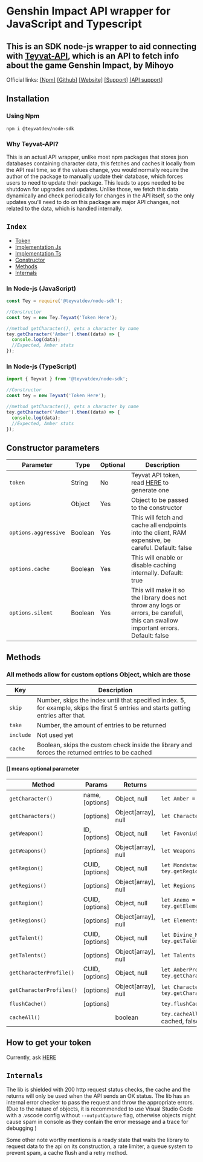 # Genshin Impact API wrapper for JavaScript and Typescript

## This is an SDK node-js wrapper to aid connecting with [Teyvat-API](https://github.com/teyvat-dev), which is an API to fetch info about the game Genshin Impact, by Mihoyo

Official links: [[Npm]](https://www.npmjs.com/package/@teyvatdev/node-sdk) [[Github]](https://github.com/erwin1234777/teyvatdev-node-sdk) [[Website]](https://teyvat.dev/) [[Support]](https://discord.gg/6QEExsN) [[API support]](https://discord.gg/Pb8aQqx7kr)

## Installation

### Using Npm

```npm
npm i @teyvatdev/node-sdk
```

### Why Teyvat-API?

 This is an actual API wrapper, unlike most npm packages that stores json databases containing character data, this fetches and caches it locally from the API real time, so if the values change, you would normally require the author of the package to manually update their database, which forces users to need to update their package. This leads to apps needed to be shutdown for upgrades and updates. Unlike those, we fetch this data dynamically and check periodically for changes in the API itself, so the only updates you'll need to do on this package are major API changes, not related to the data, which is handled internally.

## ``Index``

- [Token](#how-to-get-your-token)
- [Implementation Js](#in-node-js-javascript)
- [Implementation Ts](#in-node-js-typescript)
- [Constructor](#constructor-parameters)
- [Methods](#methods)
- [Internals](#internals)

### In Node-js (JavaScript)

```ts
const Tey = require('@teyvatdev/node-sdk');

//Constructor
const tey = new Tey.Teyvat('Token Here');

//method getCharacter(), gets a character by name
tey.getCharacter('Amber').then((data) => {
  console.log(data);
  //Expected, Amber stats
});
```

### In Node-js (TypeScript)

```js
import { Teyvat } from '@teyvatdev/node-sdk';

//Constructor
const tey = new Teyvat('Token Here');

//method getCharacter(), gets a character by name
tey.getCharacter('Amber').then((data) => {
  console.log(data);
  //Expected, Amber stats
});
```

## Constructor parameters

| Parameter            | Type    | Optional | Description                                                                        |
| -------------------- | ------- | -------- | ---------------------------------------------------------------------------------- |
| `token`              | String  | No       | Teyvat API token, read [HERE](##-How-to-get-your-token) to generate one       |
| `options`            | Object  | Yes      | Object to be passed to the constructor                                             |
| `options.aggressive` | Boolean | Yes      | This will fetch and cache all endpoints into the client, RAM expensive, be careful. Default: false |
| `options.cache` | Boolean | Yes      | This will enable or disable caching internally. Default: true  |
| `options.silent` | Boolean | Yes      | This will make it so the library does not throw any logs or errors, be carefull, this can swallow important errors. Default: false |

## Methods

### All methods allow for custom options Object, which are those

| Key       | Description                                                                                                                  |
| --------- | ---------------------------------------------------------------------------------------------------------------------------- |
| `skip`    | Number, skips the index until that specified index. 5, for example, skips the first 5 entries and starts getting entries after that. |
| `take`    | Number, the amount of entries to be returned                                                                                         |
| `include` | Not used yet                                                                                                                 |
| `cache`   | Boolean, skips the custom check inside the library and forces the returned entries to be cached                                       |

#### [] means optional parameter

| Method                   | Params          | Returns             | Working Example(copy paste)                                                            |
| ------------------------ | --------------- | ------------------- | -------------------------------------------------------------------------------------- |
| `getCharacter()`         | name, [options] | Object, null        | `let Amber = await tey.getCharacter('Amber');`                                         |
| `getCharacters()`        | [options]       | Object[array], null | `let Characters = await tey.getCharacters();`                                          |
| `getWeapon()`            | ID, [options]   | Object, null        | `let FavoniuSword = await tey.getWeapon('10');`                                        |
| `getWeapons()`           | [options]       | Object[array], null | `let Weapons = await tey.getWeapons();`                                                |
| `getRegion()`            | CUID, [options] | Object, null        | `let Mondstad = await tey.getRegion('ckifg54kg0000vf0iclar2lp6');`                     |
| `getRegions()`           | [options]       | Object[array], null | `let Regions = await tey.getRegions();`                                                |
| `getRegion()`            | CUID, [options] | Object, null        | `let Anemo = await tey.getElement('ckifg2oxf0000n30i3k0e3s7m');`                       |
| `getRegions()`           | [options]       | Object[array], null | `let Elements = await tey.getElements();`                                              |
| `getTalent()`            | CUID, [options] | Object, null        | `let Divine_Marksmanship = await tey.getTalent('ckiqng1u300210ns6clktnh3c');`          |
| `getTalents()`           | [options]       | Object[array], null | `let Talents = await tey.getTalents();;`                                               |
| `getCharacterProfile()`  | CUID, [options] | Object, null        | `let AmberProfile = await tey.getCharacterProfile('ckiffwvsx0000990i1z9retm4');`       |
| `getCharacterProfiles()` | [options]       | Object[array], null | `let CharacterProfiles = await tey.getCharacterProfiles();`                            |
| `flushCache()`           | [options]       |                     | `tey.flushCache()`                                                                     |
| `cacheAll()`             |                 | boolean             | `tey.cacheAll()` Returns true if everything has been cached, false if something failed |

## How to get your token

Currently, ask [HERE](https://discord.gg/Pb8aQqx7kr)

## ``Internals``

 The lib is shielded with 200 http request status checks, the cache and the returns will only be used when the API sends an OK status.
 The lib has an internal error checker to pass the request and throw the appropriate errors. (Due to the nature of objects, it is recommended to use Visual Studio Code with a .vscode config without ``--outputCapture`` flag, otherwise objects might cause spam in console as they contain the error message and a trace for debugging )

Some other note worthy mentions is a ready state that waits the library to request data to the api on its construction, a rate limiter, a queue system to prevent spam, a cache flush and a retry method.
